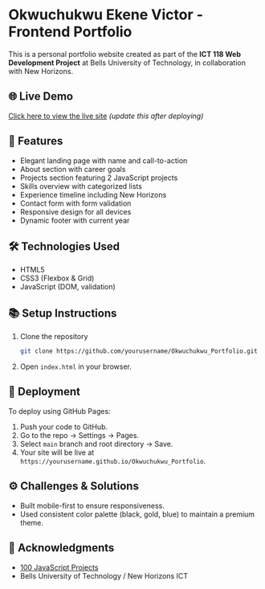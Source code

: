 
# Okwuchukwu Ekene Victor - Frontend Portfolio

This is a personal portfolio website created as part of the **ICT 118 Web Development Project** at Bells University of Technology, in collaboration with New Horizons.

## 🌐 Live Demo
[Click here to view the live site](https://yourusername.github.io/Okwuchukwu_Portfolio) *(update this after deploying)*

## 📁 Features
- Elegant landing page with name and call-to-action
- About section with career goals
- Projects section featuring 2 JavaScript projects
- Skills overview with categorized lists
- Experience timeline including New Horizons
- Contact form with form validation
- Responsive design for all devices
- Dynamic footer with current year

## 🛠️ Technologies Used
- HTML5
- CSS3 (Flexbox & Grid)
- JavaScript (DOM, validation)

## 📚 Setup Instructions
1. Clone the repository
   ```bash
   git clone https://github.com/yourusername/Okwuchukwu_Portfolio.git
   ```
2. Open `index.html` in your browser.

## 🚀 Deployment
To deploy using GitHub Pages:
1. Push your code to GitHub.
2. Go to the repo → Settings → Pages.
3. Select `main` branch and root directory → Save.
4. Your site will be live at `https://yourusername.github.io/Okwuchukwu_Portfolio`.

## ⚙️ Challenges & Solutions
- Built mobile-first to ensure responsiveness.
- Used consistent color palette (black, gold, blue) to maintain a premium theme.

## 🙏 Acknowledgments
- [100 JavaScript Projects](https://www.100jsprojects.com/projects)
- Bells University of Technology / New Horizons ICT
